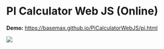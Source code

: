 # PI Calculator Web JS (Online)

**Demo:** https://basemax.github.io/PiCalculatorWebJS/pi.html

[![](dmeo.jpg)](https://basemax.github.io/PiCalculatorWebJS/pi.html)

